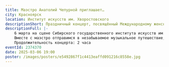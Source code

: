 ```yaml
---
title: Маэстро Анатолий Чепурной приглашает…
city: Красноярск
location: Институт искусств им. Хворостовского
descriptionShort: Праздничный концерт, посвящённый Международному женскому дню. Автор программы - Заслуженный артист России - маэстро Анатолий Чепурной.
descriptionFull: |-
    6 марта на сцене Сибирского государственного института искусств им. Д. Хворостовского состоится праздничный концерт «Маэстро Анатолий Чепурной приглашает…» 
    Вместе с маэстро отправимся в незабываемое музыкальное путешествие, в мир музыки и танца, оперы и оперетты, невероятных шедевров кинематографии и....сюрпризов от самого Маэстро. Ведущие солисты и музыканты Красноярских театров подарят зрителям яркие, незабываемые эмоции в этот вечер. 
    Продолжительность концерта: 2 часа
eventId: 2374370
date: 2025-03-06 19:00
poster: /images/posters/e5492867f1c4413eaffd091216c8558e.jpg
---
```

